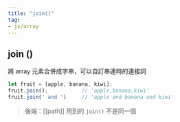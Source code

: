 ```yaml
---
title: "join()"
tag: 
- js/array
---
```

## join ()
將 array 元素合併成字串，可以自訂串連時的連接詞
```js
let fruit = [apple, banana, kiwi];
fruit.join();			// 'apple,banana,kiwi' 
fruit.join(' and ')		// 'apple and banana and kiwi'
```


> 後端：[[path]] 用到的 `join()` 不是同一個


